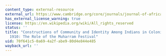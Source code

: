 ```yaml
---
content_type: external-resource
external_url: https://www.cambridge.org/core/journals/journal-of-african-history/article/constructions-of-community-and-identity-among-indians-in-colonial-natal-18601910-the-role-of-the-muharram-festival/10C3E3E2EBBFE9378F1FD8736B385ECC
has_external_license_warning: true
license: https://en.wikipedia.org/wiki/All_rights_reserved
status: ''
title: "Constructions of Community and Identity Among Indians in Colonial Natal, 1860\u2013\
  1910: The Role of the Muharram Festival"
uid: 70f641c5-0a69-4a2f-abe9-80d4e844e485
wayback_url: ''
---
```

